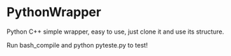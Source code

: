 # PythonWrapper
Python C++ simple wrapper, easy to use, just clone it and use its structure.

Run bash_compile and python pyteste.py to test!


